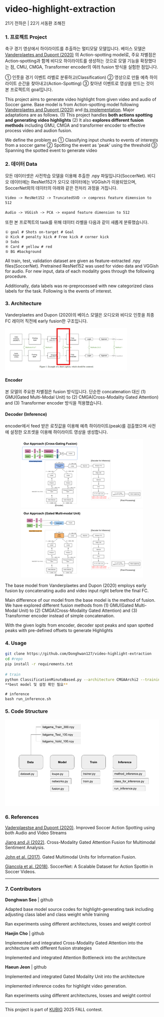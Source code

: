 # video-highlight-extraction

21기 전하은 | 22기 서동환 조해진



### 1. 프로젝트 Project

축구 경기 영상에서 하이라이트를 추출하는 멀티모달 모델입니다. 베이스 모델은 [Vanderplaetes and Dupont (2020)](https://arxiv.org/abs/2011.04258) 의 Action-spotting model로, 주요 차별점은 Action-spotting과 함께 비디오 하이라이트를 생성하는 것으로 모델 기능을 확장했다는 점, CMU, CMGA, Transformer encoder의 여러 fusion 방식을 실험한 점입니다. 

① 인풋을 경기 이벤트 라벨로 분류하고(Classification) ② 영상으로 만들 예측 하이라이트 순간을 찾아내고(Action-Spotting) ③ 찾아낸 이벤트로 영상을 만드는 것이 본 프로젝트의 goal입니다. 

This project aims to generate video highlight from given video and audio of Soccer game. Base model is from Action-spotting model following [Vanderplaetes and Dupont (2020)](https://arxiv.org/abs/2011.04258) 
 and [its implementation](https://github.com/bastienvanderplaetse/SoccerNetMultimodalActionSpotting). Major adaptations are as follows. (1) This project handles **both actions spotting and generating video highlights** (2) It also **explores different fusion methods** including GMU, CMGA and transformer encoder to effective process video and audion fusion. 

We define the problem as ① Classifying input chunks to events of interests from a soccer game ② Spotting the event as 'peak' using the threshold ③ Spanning the spotted event to generate video


### 2. 데이터 Data

모든 데이터셋은 사전학습 모델을 이용해 추출한 .npy 파일입니다(SoccerNet). 비디오 데이터에는 ResNet152가 오디오 데이터에는 VGGish가 이용되었으며, SoccerNet외의 데이터의 아래와 같은 전처리 과정을 거칩니다.  

 ```
Video -> ResNet152 -> TruncatedSVD -> compress feature dimension to 512

 Audio -> VGGish -> PCA -> expand feature dimension to 512
```

또한 본 프로젝트의 task를 위해 데이터 라벨을 다음과 같이 새롭게 분류했습니다. 
```
① goal # Shots on-target # Goal
② Kick # penalty kick # Free kick # corner kick
③ Subs 
④ Card # yellow # red
⑤ BG #background
```
 
All train, test, validation dataset are given as feature-extracted .npy files(SoccerNet). Pretrained ResNet152 was used for video data and VGGish for audio. For new input, data of each modality goes through the following procedure.

Additionally, data labels was re-preprocessed with new categorized class labels for the task. 
Following is the events of interest. 


### 3. Architecture

Vanderplaetes and Dupon (2020)의 베이스 모델은 오디오와 비디오 인풋을 최종 FC 레이어 직전에 early fusion한 구조입니다. 
 
<img src="images/basemodel.png" alt="base model architecture" width="400"/>

 
#### Encoder
본 모델의 주요한 차별점은 fusion 방식입니다. 단순한 concatenation 대신 (1) GMU(Gated Multi-Modal Unit) to (2) CMGA(Cross-Modality Gated Attention) and (3) Transformer encoder 방식을 적용했습니다. 

#### Decoder (Inference) 
encoder에서 feed 받은 로짓값을 이용해 예측 하이라이트(peak)를 검출했으며 사전에 설정한 오프셋을 이용해 하이라이트 영상을 생성합니다. 


<p align="center">
  <img src="images/CMGAArchi2.png" alt="CMGA with late fusion" width="400"/>
  <img src="images/GMU.png" alt="GMU with late fusion" width="400"/>
</p>


The base model from Vanderplaetes and Dupon (2020) employs early fusion by concatenating audio and video input right before the final FC. 

Main difference of our model from the base model is the method of fusion. We have explored different fusion methods from (1) GMU(Gated Multi-Modal Unit) to (2) CMGA(Cross-Modality Gated Attention) and (3) Transformer encoder instead of simple concatenation. 

With the given logits from encoder, decoder spot peaks and span spotted peaks with pre-defined offsets to generate Highlights




### 4. Usage

```bash
git clone https://github.com/Donghwan127/video-highlight-extraction
cd #repo
pip install -r requirements.txt

# train 
python ClassificationMinuteBased.py --architecture CMGAArchi2 --training listgame_Train_300.npy --validation listgame_Valid_100.npy --testing listgame_Test_100.npy --featuresVideo ResNET --featuresAudio VGGish --PCA --network VLAD --tflog Model --VLAD_k 128--WindowSize 20 --outputPrefix vlad-**cmgaarchi2-20sec  --formatdataset 1
**best model 및 설정 확인 필요**
```
```
# inference
bash run_inference.sh
```

### 5. Code Structure
![Code Structure](images/codestructure.png)

### 6. References
[Vaderplaestse and Dupont (2020)](https://arxiv.org/abs/2011.04258). Improved Soccer Action Spotting using both Audio and Video Streams

[Jiang and Ji (2022)](https://arxiv.org/abs/2208.11893). Cross-Modality Gated Attention Fusion for Multimodal Sentiment Analysis. 

[John et al. (2017)](https://arxiv.org/abs/2208.11893).  Gated Multimodal Units for Information Fusion.

[Giancola et al. (2018)](https://arxiv.org/abs/1804.04527). SoccerNet: A Scalable Dataset for Action Spottin in Soccer Videos.

---
### 7. Contributors

**Donghwan Seo** | github 

Adapted base model source codes for highlight-generating task including adjusting class label and class weight while training 

Ran experiments using different architectures, losses and weight control


**Haejin Cho** | github

Implemented and integrated Cross-Modality Gated Attention into the architecture with different fusion strategies

Implemented and integrated Attention Bottleneck into the architecture

**Haeun Jeon** | github

Implemented and integrated Gated Modality Unit into the architecture

implemented inference codes for highlight video generation.

Ran experiments using different architectures, losses and weight control

---
This project is part of [KUBIG](https://www.kubigkorea.com/)  2025 FALL contest. 
